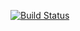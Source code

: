 [![Build Status](https://www.bitrise.io/app/066d96b12a557e9b.svg?token=KJW3zLF9ufk-aV5YOjnWFg)](https://www.bitrise.io/app/066d96b12a557e9b)